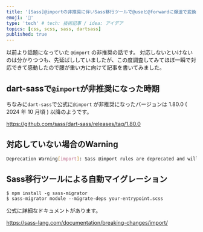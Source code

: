 ```yaml
---
title: '[Sass]@importの非推奨に伴いSass移行ツールで@useと@forwardに爆速で変換する'
emoji: '🐥'
type: 'tech' # tech: 技術記事 / idea: アイデア
topics: [css, scss, sass, dartsass]
published: true
---
```


以前より話題になっていた `@import` の非推奨の話です。
対応しないといけないのは分かりつつも、先延ばししていましたが、この度調査してみてほぼ一瞬で対応できて感動したので腰が重い方に向けて記事を書いてみました。

## dart-sassで`@import`が非推奨になった時期

ちなみに`dart-sass`で公式に`@import` が非推奨になったバージョンは 1.80.0 ( 2024 年 10 月頃 ) 以降のようです。

https://github.com/sass/dart-sass/releases/tag/1.80.0

## 対応していない場合のWarning

```sh
Deprecation Warning[import]: Sass @import rules are deprecated and will be removed in Dart Sass 3.0.0.
```

## Sass移行ツールによる自動マイグレーション

```
$ npm install -g sass-migrator
$ sass-migrator module --migrate-deps your-entrypoint.scss
```

公式に詳細なドキュメントがあります。

https://sass-lang.com/documentation/breaking-changes/import/
